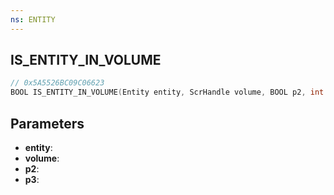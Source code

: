 ```yaml
---
ns: ENTITY
---
```

## IS_ENTITY_IN_VOLUME

```c
// 0x5A5526BC09C06623
BOOL IS_ENTITY_IN_VOLUME(Entity entity, ScrHandle volume, BOOL p2, int p3);
```

## Parameters
* **entity**:
* **volume**:
* **p2**:
* **p3**:
